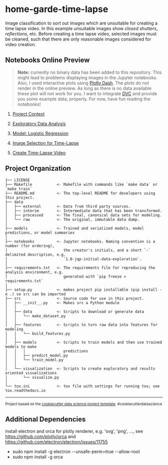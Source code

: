 home-garde-time-lapse
==============================

Image classification to sort out images which are unsuitable for creating a time lapse video. In this example unsuitable images show  *closed shutters*, *reflections*, etc. Before creating a time lapse video, selected images must be cleaned, such that there are only reasonable images considered for video creation.

## Notebooks Online Preview

> **Note:** currently no binary data has been added to this repository. This might lead to problems displaying images in the Jupyter notebooks. Also, I used interactive plots using [Plotly Dash](https://plotly.com/dash/). The plots do not render in the online preview. As long as there is no data available these plot will not work for you. I want to integrate [DVC](https://dvc.org/) and provide you some example data, properly. For now, have fun reading the notebooks!

1. [Project Context](https://nbviewer.jupyter.org/github/monz/garden-time-lapse/blob/master/notebooks/1.0-project-context.ipynb)

1. [Exploratory Data Analysis](https://nbviewer.jupyter.org/github/monz/garden-time-lapse/blob/master/notebooks/1.0-exploratory-data-analysis.ipynb)

1. [Model: Logistic Regression](https://nbviewer.jupyter.org/github/monz/garden-time-lapse/blob/master/notebooks/1.0-model-logistic-regression.ipynb)

1. [Image Selection for Time-Lapse](https://nbviewer.jupyter.org/github/monz/garden-time-lapse/blob/master/notebooks/1.0-image-selection-noon.ipynb)

1. [Create Time-Lapse Video](https://nbviewer.jupyter.org/github/monz/garden-time-lapse/blob/master/notebooks/1.0-time-lapse-at-noon.ipynb)


Project Organization
------------

    ├── LICENSE
    ├── Makefile           <- Makefile with commands like `make data` or `make train`
    ├── README.md          <- The top-level README for developers using this project.
    ├── data
    │   ├── external       <- Data from third party sources.
    │   ├── interim        <- Intermediate data that has been transformed.
    │   ├── processed      <- The final, canonical data sets for modeling.
    │   └── raw            <- The original, immutable data dump.
    │
    ├── models             <- Trained and serialized models, model predictions, or model summaries
    │
    ├── notebooks          <- Jupyter notebooks. Naming convention is a number (for ordering),
    │                         the creator's initials, and a short `-` delimited description, e.g.
    │                         `1.0-jqp-initial-data-exploration`.
    │
    ├── requirements.txt   <- The requirements file for reproducing the analysis environment, e.g.
    │                         generated with `pip freeze > requirements.txt`
    │
    ├── setup.py           <- makes project pip installable (pip install -e .) so src can be imported
    ├── src                <- Source code for use in this project.
    │   ├── __init__.py    <- Makes src a Python module
    │   │
    │   ├── data           <- Scripts to download or generate data
    │   │   └── make_dataset.py
    │   │
    │   ├── features       <- Scripts to turn raw data into features for modeling
    │   │   └── build_features.py
    │   │
    │   ├── models         <- Scripts to train models and then use trained models to make
    │   │   │                 predictions
    │   │   ├── predict_model.py
    │   │   └── train_model.py
    │   │
    │   └── visualization  <- Scripts to create exploratory and results oriented visualizations
    │       └── visualize.py
    │
    └── tox.ini            <- tox file with settings for running tox; see tox.readthedocs.io


--------

<p><small>Project based on the <a target="_blank" href="https://drivendata.github.io/cookiecutter-data-science/">cookiecutter data science project template</a>. #cookiecutterdatascience</small></p>


## Additional Dependencies

install electron and orca for plotly renderer, e.g. 'svg', 'png', ..., see https://github.com/plotly/orca and https://github.com/electron/electron/issues/11755

- sudo npm install -g electron --unsafe-perm=true --allow-root
- sudo npm install -g orca
